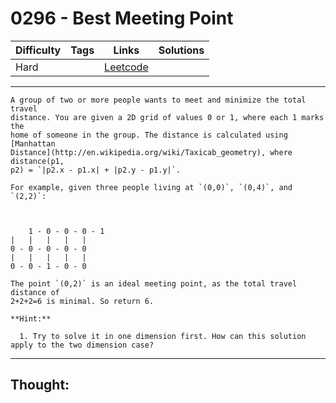 # 0296 - Best Meeting Point

Difficulty  | Tags | Links | Solutions
----------- | ---- | ----- | -----
Hard |  | [Leetcode](https://leetcode.com/problems/best-meeting-point/description/) |


-----------

```
A group of two or more people wants to meet and minimize the total travel
distance. You are given a 2D grid of values 0 or 1, where each 1 marks the
home of someone in the group. The distance is calculated using [Manhattan
Distance](http://en.wikipedia.org/wiki/Taxicab_geometry), where distance(p1,
p2) = `|p2.x - p1.x| + |p2.y - p1.y|`.

For example, given three people living at `(0,0)`, `(0,4)`, and `(2,2)`:



    1 - 0 - 0 - 0 - 1|   |   |   |   |0 - 0 - 0 - 0 - 0|   |   |   |   |0 - 0 - 1 - 0 - 0

The point `(0,2)` is an ideal meeting point, as the total travel distance of
2+2+2=6 is minimal. So return 6.

**Hint:**

  1. Try to solve it in one dimension first. How can this solution apply to the two dimension case?
```

-----------

## Thought:
